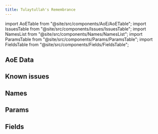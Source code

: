 ```yaml
---
title: Tulaytullah's Remembrance
---
```


import AoETable from "@site/src/components/AoE/AoETable";
import IssuesTable from "@site/src/components/Issues/IssuesTable";
import NamesList from "@site/src/components/Names/NamesList";
import ParamsTable from "@site/src/components/Params/ParamsTable";
import FieldsTable from "@site/src/components/Fields/FieldsTable";

## AoE Data

<AoETable item_key="tulaytullahsremembrance" data_src="weapon" />

## Known issues

<IssuesTable item_key="tulaytullahsremembrance" data_src="weapon" />

## Names

<NamesList item_key="tulaytullahsremembrance" data_src="weapon" />

## Params

<ParamsTable item_key="tulaytullahsremembrance" data_src="weapon" />

## Fields

<FieldsTable item_key="tulaytullahsremembrance" data_src="weapon" />

